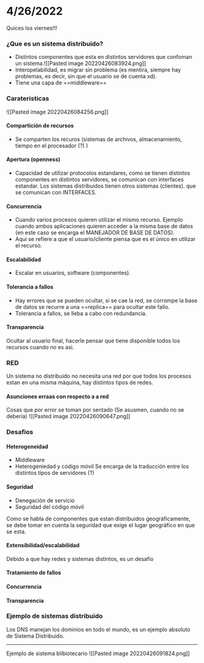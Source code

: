 # 4/26/2022

Quices los viernes!!!

### ¿Que es un sistema distribuido?
- Distintos componentes que esta  en distintos servidores que confoman un sistema.![[Pasted image 20220426083924.png]]
- Interopelabilidad, es migrar sin problema (es mentira, siempre hay problemas, es decir, sin que el usuario se de cuenta xd). 
- Tiene una capa de ==middleware== 

### Carateristicas
![[Pasted image 20220426084256.png]]
#### Compartición de recursos
- Se comparten los recuros (sistemas de archivos, almacenamiento, tiempo en el procesador (?) )
#### Apertura (openness)
- Capacidad de utilizar protocolos estandares, como se tienen distintos componentes en distintos servidores, se comunican con interfaces estandar. Los sistemas distribuidos tienen otros sistemas (clientes). que se comunican con INTERFACES.
#### Concurrencia
- Cuando varios procesos quieren utilizar el mismo recurso. Ejemplo cuando ambos aplicaciones quieren acceder a la misma base de datos (en este caso se encarga el MANEJADOR DE BASE DE DATOS).
- Aqui se refiere a que el usuario/cliente piensa que es el único en utilizar el recurso.

#### Escalabilidad
- Escalar en usuarios, software (componentes).
#### Tolerancia a fallos
- Hay errores que se pueden ocultar, si se cae la red, se corrompe la base de datos se recurre a una ==replica== para ocultar este fallo. 
- Tolerancia a fallos, se lleba a cabo con redundancia.
#### Transparencia
Ocultar al usuario final, hacerle pensar que tiene disponible todos los recursos cuando no es asi.

### RED
Un sistema no distribuido no necesita una red por que todos los procesos estan en una misma máquina, hay distintos tipos de redes.

#### Asunciones erraas con respecto a a red
Cosas que por error se toman por sentado (Se asusmen, cuando no se debería)
![[Pasted image 20220426090647.png]]

### Desafios
#### Heterogeneidad
- Middleware
- Heterogeniedad y código móvil
Se encarga de la traducción entre los distintos tipos de servidores (?)

#### Seguridad
- Denegación de servicio
- Seguridad del código móvil

Como se habla de componentes que estan distribuidos geográficamente, se debe tomar en cuenta la seguridad que exige el lugar geográfico en que se esta.






#### Extensibilidad/escalabilidad
Debido a que hay redes y sistemas distintos, es un desafio
#### Tratamiento de fallos
#### Concurrencia
#### Transparencia

### Ejemplo de sistemas distribuido
Los DNS manejan los dominios en todo el mundo, es un ejemplo absoluto de Sistema Distribuido.

---
Ejemplo de sistema blibiotecario 
![[Pasted image 20220426091824.png]]